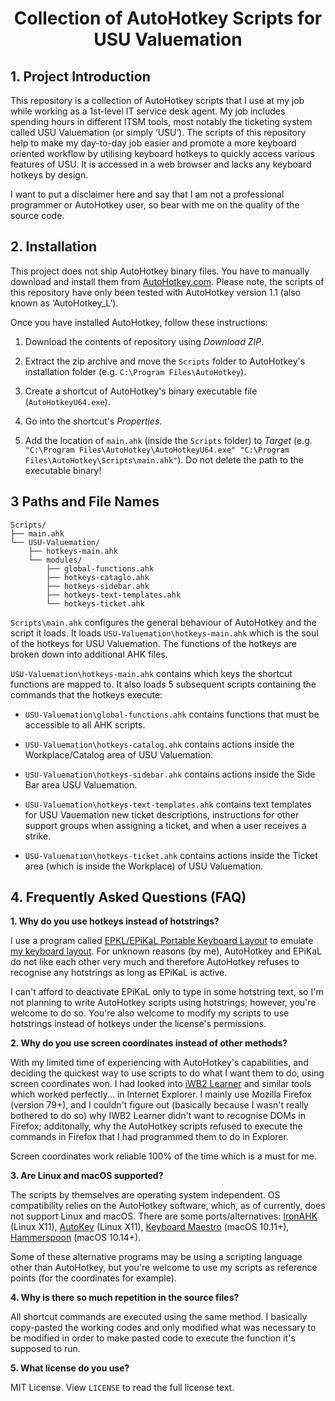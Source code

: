 <h1 align="center">Collection of AutoHotkey Scripts for USU Valuemation</h1>

## 1. Project Introduction

This repository is a collection of AutoHotkey scripts that I use at my job while working as a 1st-level IT service desk agent. My job includes spending hours in different ITSM tools, most notably the ticketing system called USU Valuemation (or simply ‘USU‘). The scripts of this repository help to make my day-to-day job easier and promote a more keyboard oriented workflow by utilising keyboard hotkeys to quickly access various features of USU. It is accessed in a web browser and lacks any keyboard hotkeys by design.

I want to put a disclaimer here and say that I am not a professional programmer or AutoHotkey user, so bear with me on the quality of the source code.

## 2. Installation

This project does not ship AutoHotkey binary files. You have to manually download and install them from [AutoHotkey.com](https://autohotkey.com/). Please note, the scripts of this repository have only been tested with AutoHotkey version 1.1 (also known as ‘AutoHotkey_L’).

Once you have installed AutoHotkey, follow these instructions:

1. Download the contents of repository using *Download ZIP*.

2. Extract the zip archive and move the `Scripts` folder to AutoHotkey's installation folder (e.g. `C:\Program Files\AutoHotkey`).

3. Create a shortcut of AutoHotkey's binary executable file (`AutoHotkeyU64.exe`).

4. Go into the shortcut's *Properties*.

5. Add the location of `main.ahk` (inside the `Scripts` folder) to *Target* (e.g. `"C:\Program Files\AutoHotkey\AutoHotkeyU64.exe" "C:\Program Files\AutoHotkey\Scripts\main.ahk"`). Do not delete the path to the executable binary!

## 3 Paths and File Names

```
Scripts/
├── main.ahk
└── USU-Valuemation/
    ├── hotkeys-main.ahk
    └── modules/
        ├── global-functions.ahk
        ├── hotkeys-cataglo.ahk
        ├── hotkeys-sidebar.ahk
        ├── hotkeys-text-templates.ahk
        └── hotkeys-ticket.ahk
```

`Scripts\main.ahk` configures the general behaviour of AutoHotkey and the script it loads. It loads `USU-Valuemation\hotkeys-main.ahk` which is the soul of the hotkeys for USU Valuemation. The functions of the hotkeys are broken down into additional AHK files.

`USU-Valuemation\hotkeys-main.ahk` contains which keys the shortcut functions are mapped to. It also loads 5 subsequent scripts containing the commands that the hotkeys execute:

* `USU-Valuemation\global-functions.ahk` contains functions that must be accessible to all AHK scripts.

* `USU-Valuemation\hotkeys-catalog.ahk` contains actions inside the Workplace/Catalog area of USU Valuemation.

* `USU-Valuemation\hotkeys-sidebar.ahk` contains actions inside the Side Bar area USU Valuemation.

* `USU-Valuemation\hotkeys-text-templates.ahk` contains text templates for USU Vauemation new ticket descriptions, instructions for other support groups when assigning a ticket, and when a user receives a strike.

* `USU-Valuemation\hotkeys-ticket.ahk` contains actions inside the Ticket area (which is inside the Workplace) of USU Valuemation.

## 4. Frequently Asked Questions (FAQ)

**1. Why do you use hotkeys instead of hotstrings?**

I use a program called [EPKL/EPiKaL Portable Keyboard Layout](https://github.com/DreymaR/BigBagKbdTrixPKL) to emulate [my keyboard layout](https://github.com/szabog/colemak-wide-epkl). For unknown reasons (by me), AutoHotkey and EPiKaL do not like each other very much and therefore AutoHotkey refuses to recognise any hotstrings as long as EPiKaL is active.

I can't afford to deactivate EPiKaL only to type in some hotstring text, so I'm not planning to write AutoHotkey scripts using hotstrings; however, you're welcome to do so. You're also welcome to modify my scripts to use hotstrings instead of hotkeys under the license's permissions.

**2. Why do you use screen coordinates instead of other methods?**

With my limited time of experiencing with AutoHotkey's capabilities, and deciding the quickest way to use scripts to do what I want them to do, using screen coordinates won. I had looked into [iWB2 Learner](https://autohotkey.com/board/topic/84258-iwb2-learner-iwebbrowser2/) and similar tools which worked perfectly... in Internet Explorer. I mainly use Mozilla Firefox (version 79+), and I couldn't figure out (basically because I wasn't really bothered to do so) why IWB2 Learner didn't want to recognise DOMs in Firefox; additonally, why the AutoHotkey scripts refused to execute the commands in Firefox that I had programmed them to do in Explorer.

Screen coordinates work reliable 100% of the time which is a must for me.

**3. Are Linux and macOS supported?**

The scripts by themselves are operating system independent. OS compatibility relies on the AutoHotkey software, which, as of currently, does not support Linux and macOS. There are some ports/alternatives: [IronAHK](https://github.com/Paris/IronAHK) (Linux X11), [AutoKey](https://github.com/autokey/autokey) (Linux X11), [Keyboard Maestro](http://www.keyboardmaestro.com/main/) (macOS 10.11+), [Hammerspoon](http://hammerspoon.org/) (macOS 10.14+).

Some of these alternative programs may be using a scripting language other than AutoHotkey, but you're welcome to use my scripts as reference points (for the coordinates for example).

**4. Why is there so much repetition in the source files?**

All shortcut commands are executed using the same method. I basically copy-pasted the working codes and only modified what was necessary to be modified in order to make pasted code to execute the function it's supposed to run.

**5. What license do you use?**

MIT License. View `LICENSE` to read the full license text.
